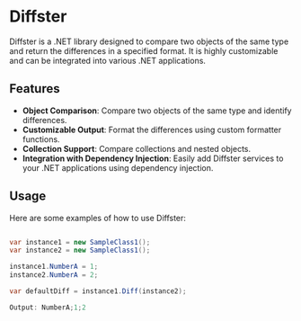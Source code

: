 ﻿# Diffster

Diffster is a .NET library designed to compare two objects of the same type and return the differences in a specified format. It is highly customizable and can be integrated into various .NET applications.

## Features

- **Object Comparison**: Compare two objects of the same type and identify differences.
- **Customizable Output**: Format the differences using custom formatter functions.
- **Collection Support**: Compare collections and nested objects.
- **Integration with Dependency Injection**: Easily add Diffster services to your .NET applications using dependency injection.

## Usage

Here are some examples of how to use Diffster:
```csharp

var instance1 = new SampleClass1();
var instance2 = new SampleClass1();

instance1.NumberA = 1;
instance2.NumberA = 2;

var defaultDiff = instance1.Diff(instance2);

Output: NumberA;1;2

```

